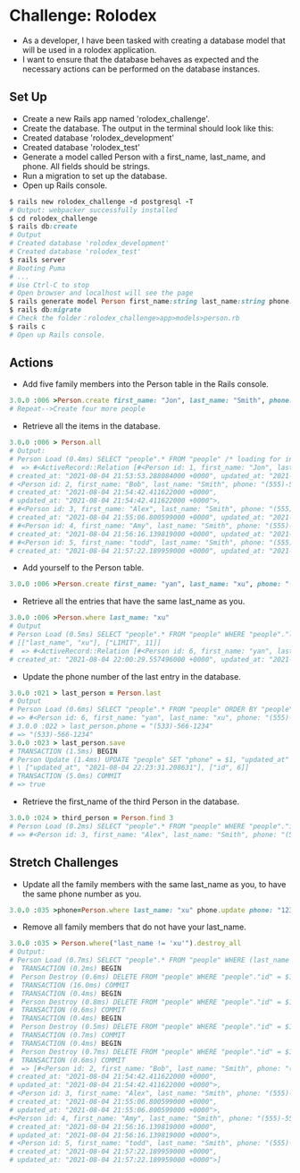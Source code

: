 # Challenge: Rolodex
- As a developer, I have been tasked with creating a database model that will be used in a rolodex application. 
- I want to ensure that the database behaves as expected and the necessary actions can be performed on the database instances.

## Set Up
- Create a new Rails app named 'rolodex_challenge'.
- Create the database. The output in the terminal should look like this:
- Created database 'rolodex_development'
- Created database 'rolodex_test'
- Generate a model called Person with a first_name, last_name, and phone. All fields should be strings.
- Run a migration to set up the database.
- Open up Rails console.
```ruby
$ rails new rolodex_challenge -d postgresql -T
# Output: webpacker successfully installed
$ cd rolodex_challenge
$ rails db:create
# Output
# Created database 'rolodex_development'
# Created database 'rolodex_test'
$ rails server
# Booting Puma
# ...
# Use Ctrl-C to stop 
# Open browser and localhost will see the page
$ rails generate model Person first_name:string last_name:string phone:string
$ rails db:migrate
# Check the folder：rolodex_challenge>app>models>person.rb
$ rails c
# Open up Rails console.
```
## Actions
- Add five family members into the Person table in the Rails console.
```ruby
3.0.0 :006 >Person.create first_name: "Jon", last_name: "Smith", phone: "(555)-555-5555"
# Repeat-->Create four more people
```
- Retrieve all the items in the database.
```ruby
3.0.0 :006 > Person.all
# Output:
# Person Load (0.4ms) SELECT "people".* FROM "people" /* loading for inspect */ LIMIT $1 [["LIMIT", 11]]
#  => #<ActiveRecord::Relation [#<Person id: 1, first_name: "Jon", last_name: "Smith", phone: "(555)-555-5555", 
# created_at: "2021-08-04 21:53:53.288084000 +0000", updated_at: "2021-08-04 21:53:53.288084000 +0000">, 
# <Person id: 2, first_name: "Bob", last_name: "Smith", phone: "(555)-555-9875", 
# created_at: "2021-08-04 21:54:42.411622000 +0000", 
# updated_at: "2021-08-04 21:54:42.411622000 +0000">,
# #<Person id: 3, first_name: "Alex", last_name: "Smith", phone: "(555)-555-9975", 
# created_at: "2021-08-04 21:55:06.800599000 +0000", updated_at: "2021-08-04 21:55:06.800599000 +0000">, 
# #<Person id: 4, first_name: "Amy", last_name: "Smith", phone: "(555)-555-9875", 
# created_at: "2021-08-04 21:56:16.139819000 +0000", updated_at: "2021-08-04 21:56:16.139819000 +0000">, 
# #<Person id: 5, first_name: "todd", last_name: "Smith", phone: "(555)-555-9075", 
# created_at: "2021-08-04 21:57:22.189959000 +0000", updated_at: "2021-08-04 21:57:22.189959000 +0000">]>
```
- Add yourself to the Person table.
```ruby
3.0.0 :006 >Person.create first_name: "yan", last_name: "xu", phone: "(555)-555-6666"
```
- Retrieve all the entries that have the same last_name as you.
```ruby
3.0.0 :006 >Person.where last_name: "xu"
# Output
# Person Load (0.5ms) SELECT "people".* FROM "people" WHERE "people"."last_name" = $1 /* loading for inspect */ LIMIT $2
# [["last_name", "xu"], ["LIMIT", 11]]
#  => #<ActiveRecord::Relation [#<Person id: 6, first_name: "yan", last_name: "xu", phone: "(555)-555-9666", 
# created_at: "2021-08-04 22:00:29.557496000 +0000", updated_at: "2021-08-04 22:00:29.557496000 +0000">]>
```
- Update the phone number of the last entry in the database.
```ruby
3.0.0 :021 > last_person = Person.last
# Output
# Person Load (0.6ms) SELECT "people".* FROM "people" ORDER BY "people"."id" DESC LIMIT $1 [["LIMIT", 1]]
# => #<Person id: 6, first_name: "yan", last_name: "xu", phone: "(555)-555-9666", created_at: "2021-08-04 22:00:29.557496000 +0... 
# 3.0.0 :022 > last_person.phone = "(533)-566-1234"
# => "(533)-566-1234" 
3.0.0 :023 > last_person.save
# TRANSACTION (1.5ms) BEGIN
# Person Update (1.4ms) UPDATE "people" SET "phone" = $1, "updated_at" = $2 WHERE "people"."id" = $3 [["phone", "(533)-566-1234"],
# \ ["updated_at", "2021-08-04 22:23:31.208631"], ["id", 6]]
# TRANSACTION (5.0ms) COMMIT
# => true
```
- Retrieve the first_name of the third Person in the database.
```ruby
3.0.0 :024 > third_person = Person.find 3
# Person Load (0.2ms) SELECT "people".* FROM "people" WHERE "people"."id" = $1 LIMIT $2 [["id", 3], ["LIMIT", 1]]
# => #<Person id: 3, first_name: "Alex", last_name: "Smith", phone: "(555)-555-9975", created_at: "2021-08-04 21:55:06.80059900...
```

## Stretch Challenges

- Update all the family members with the same last_name as you, to have the same phone number as you.
```ruby
3.0.0 :035 >phone=Person.where last_name: "xu" phone.update phone: "123-456-7890"
```
- Remove all family members that do not have your last_name.
```ruby
3.0.0 :035 > Person.where("last_name != 'xu'").destroy_all
# Output: 
# Person Load (0.7ms) SELECT "people".* FROM "people" WHERE (last_name != 'xu')
#  TRANSACTION (0.2ms) BEGIN
#  Person Destroy (0.6ms) DELETE FROM "people" WHERE "people"."id" = $1 [["id", 2]]
#  TRANSACTION (16.0ms) COMMIT
#  TRANSACTION (0.4ms) BEGIN
#  Person Destroy (0.8ms) DELETE FROM "people" WHERE "people"."id" = $1 [["id", 3]]
#  TRANSACTION (0.6ms) COMMIT
#  TRANSACTION (0.4ms) BEGIN
#  Person Destroy (0.5ms) DELETE FROM "people" WHERE "people"."id" = $1 [["id", 4]]
#  TRANSACTION (0.7ms) COMMIT
#  TRANSACTION (0.4ms) BEGIN
#  Person Destroy (0.7ms) DELETE FROM "people" WHERE "people"."id" = $1 [["id", 5]]
#  TRANSACTION (0.6ms) COMMIT
#  => [#<Person id: 2, first_name: "Bob", last_name: "Smith", phone: "(555)-555-9875", 
# created_at: "2021-08-04 21:54:42.411622000 +0000", 
# updated_at: "2021-08-04 21:54:42.411622000 +0000">, 
# <Person id: 3, first_name: "Alex", last_name: "Smith", phone: "(555)-555-9975", 
# created_at: "2021-08-04 21:55:06.800599000 +0000", 
# updated_at: "2021-08-04 21:55:06.800599000 +0000">, 
#<Person id: 4, first_name: "Amy", last_name: "Smith", phone: "(555)-555-9875", 
# created_at: "2021-08-04 21:56:16.139819000 +0000", 
# updated_at: "2021-08-04 21:56:16.139819000 +0000">, 
# <Person id: 5, first_name: "todd", last_name: "Smith", phone: "(555)-555-9075", 
# created_at: "2021-08-04 21:57:22.189959000 +0000", 
# updated_at: "2021-08-04 21:57:22.189959000 +0000">] 
```
